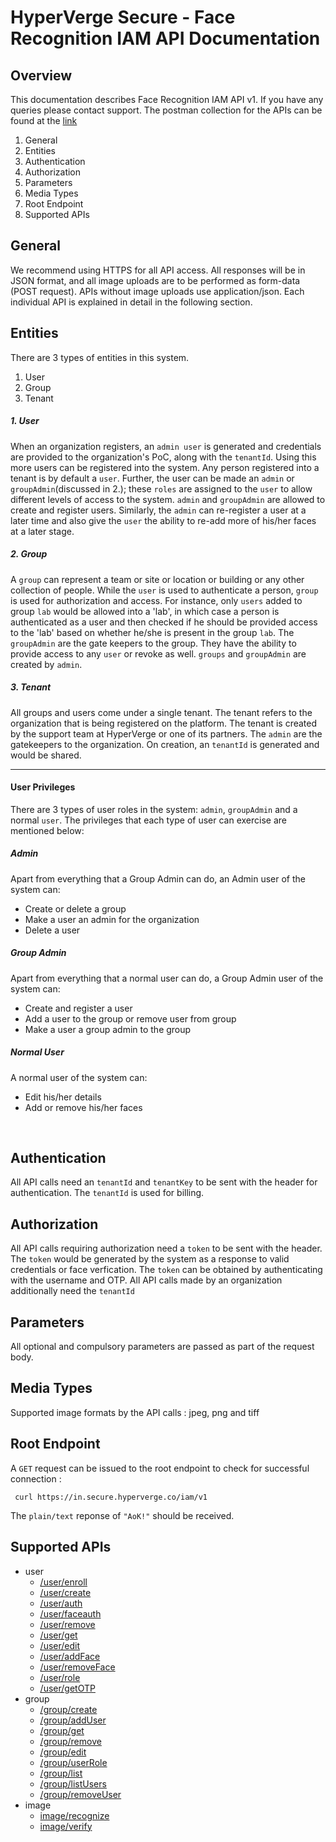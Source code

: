 # HyperVerge Secure - Face Recognition IAM API Documentation

## Overview

This documentation describes Face Recognition IAM API v1. If you have any queries please contact support. The postman collection for the APIs can be found at the [link](https://www.getpostman.com/collections/e2e6dcd900269a633a9d)

1. General
2. Entities
1. Authentication
1. Authorization
1. Parameters
1. Media Types
1. Root Endpoint
3. Supported APIs
<!-- 3. API wrappers and sample code snippets (Beta) -->

## General 
We recommend using HTTPS for all API access. All responses will be in JSON format, and all image uploads are to be performed as form-data (POST request). APIs without image uploads use application/json. Each individual API is explained in detail in the following section.


## Entities
There are 3 types of entities in this system. 

1. User
2. Group
3. Tenant 

##### 1. User
When an organization registers, an `admin user` is generated and credentials are provided to the organization's PoC, along with the `tenantId`. Using this more users can be registered into the system. Any person registered into a tenant is by default a `user`. Further, the user can be made an `admin` or `groupAdmin`(discussed in 2.); these `roles` are assigned to the `user` to allow different levels of access to the system. `admin` and `groupAdmin` are allowed to create and register users. Similarly, the `admin` can re-register a user at a later time and also give the `user` the ability to re-add more of his/her faces at a later stage.

##### 2. Group
A `group` can represent a team or site or location or building or any other collection of people. While the `user` is used to authenticate a person, `group` is used for authorization and access. For instance, only `users` added to group `lab` would be allowed into a 'lab', in which case a person is authenticated as a user and then checked if he should be provided access to the 'lab' based on whether he/she is present in the group `lab`. The `groupAdmin` are the gate keepers to the group. They have the ability to provide access to any `user` or revoke as well. `groups` and `groupAdmin` are created by `admin`.

##### 3. Tenant
All groups and users come under a single tenant. The tenant refers to the organization that is being registered on the platform. The tenant is created by the support team at HyperVerge or one of its partners. The `admin` are the gatekeepers to the organization. On creation, an `tenantId` is generated and would be shared.
<br>

---

#### User Privileges
There are 3 types of user roles in the system: `admin`, `groupAdmin` and a normal `user`. The privileges that each type of user can exercise are mentioned below:
 
##### Admin
Apart from everything that a Group Admin can do, an Admin user of the system can:<br>

* Create or delete a group
* Make a user an admin for the organization
* Delete a user
 
##### Group Admin
Apart from everything that a normal user can do, a Group Admin user of the system can:<br>

* Create and register a user
* Add a user to the group or remove user from group
* Make a user a group admin to the group

##### Normal User
A normal user of the system can:<br>

* Edit his/her details
* Add or remove his/her faces
<br>



## Authentication
All API calls need an `tenantId` and `tenantKey` to be sent with the header for authentication. The `tenantId` is used for billing. 
<br>


## Authorization
All API calls requiring authorization need a `token` to be sent with the header. The `token` would be generated by the system as a response to valid credentials or face verfication. The `token` can be obtained by authenticating with the username and OTP. All API calls made by an organization additionally need the `tenantId`
<br>

## Parameters
All optional and compulsory parameters are passed as part of the request body.

## Media Types
Supported image formats by the API calls : jpeg, png and tiff

## Root Endpoint
A `GET` request can be issued to the root endpoint to check for successful connection : 

	 curl https://in.secure.hyperverge.co/iam/v1 

The `plain/text` reponse of `"AoK!"` should be received.

## Supported APIs
- user
 	- [/user/enroll](api/user/enroll.md)
 	- [/user/create](api/user/create.md)
 	- [/user/auth](api/user/auth.md)
 	- [/user/faceauth](api/user/faceauth.md)
 	- [/user/remove](api/user/remove.md)
 	- [/user/get](api/user/get.md)
 	- [/user/edit](api/user/edit.md)
 	- [/user/addFace](api/user/addFace.md)
 	- [/user/removeFace](api/user/removeFace.md)
	- [/user/role](api/user/role.md)
 	- [/user/getOTP](api/user/getOTP.md)
- group
 	- [/group/create](api/group/create.md)
 	- [/group/addUser](api/group/addUser.md)
 	- [/group/get](api/group/get.md)
 	- [/group/remove](api/group/remove.md)
 	- [/group/edit](api/group/edit.md)
 	- [/group/userRole](api/group/userRole.md)
 	- [/group/list](api/group/list.md)
	- [/group/listUsers](api/group/listUsers.md)
 	- [/group/removeUser](api/group/removeUser.md)
- image
 	- [image/recognize](api/image/recognize.md)
 	- [image/verify](api/image/verify.md)

